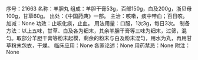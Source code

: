 序号：21663
名称：羊胆丸
组成：羊胆干膏53g，百部150g，白及200g，浙贝母100g，甘草60g。
出处：《中国药典》一部。
主治：咳嗽，痰中带血；百日咳。
加减：None
功效：止咳化痰，止血。
用法用量：口服，1次3g，每日3次。
制备方法：以上五味，甘草、白及各为细末，其余羊胆干膏等三味为细末，过筛，混匀。取部分羊胆干膏等粉末起模，剩余的粉末与白及粉末混匀，用水为丸，再用甘草粉末包衣，干燥。
临床应用：None
各家论述：None
用药禁忌：None
附注：None
